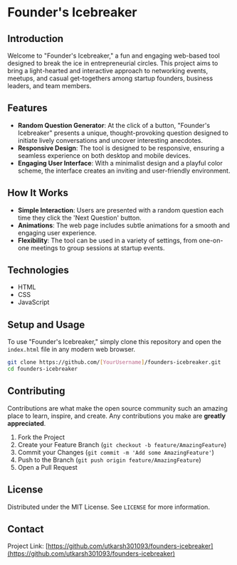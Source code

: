 
# Founder's Icebreaker

## Introduction

Welcome to "Founder's Icebreaker," a fun and engaging web-based tool designed to break the ice in entrepreneurial circles. This project aims to bring a light-hearted and interactive approach to networking events, meetups, and casual get-togethers among startup founders, business leaders, and team members.

## Features

- **Random Question Generator**: At the click of a button, "Founder's Icebreaker" presents a unique, thought-provoking question designed to initiate lively conversations and uncover interesting anecdotes.
- **Responsive Design**: The tool is designed to be responsive, ensuring a seamless experience on both desktop and mobile devices.
- **Engaging User Interface**: With a minimalist design and a playful color scheme, the interface creates an inviting and user-friendly environment.

## How It Works

- **Simple Interaction**: Users are presented with a random question each time they click the 'Next Question' button. 
- **Animations**: The web page includes subtle animations for a smooth and engaging user experience.
- **Flexibility**: The tool can be used in a variety of settings, from one-on-one meetings to group sessions at startup events.

## Technologies

- HTML
- CSS
- JavaScript

## Setup and Usage

To use "Founder's Icebreaker," simply clone this repository and open the `index.html` file in any modern web browser.

```bash
git clone https://github.com/[YourUsername]/founders-icebreaker.git
cd founders-icebreaker
```

## Contributing

Contributions are what make the open source community such an amazing place to learn, inspire, and create. Any contributions you make are **greatly appreciated**.

1. Fork the Project
2. Create your Feature Branch (`git checkout -b feature/AmazingFeature`)
3. Commit your Changes (`git commit -m 'Add some AmazingFeature'`)
4. Push to the Branch (`git push origin feature/AmazingFeature`)
5. Open a Pull Request

## License

Distributed under the MIT License. See `LICENSE` for more information.

## Contact

Project Link: [https://github.com/utkarsh301093/founders-icebreaker](https://github.com/utkarsh301093/founders-icebreaker)
